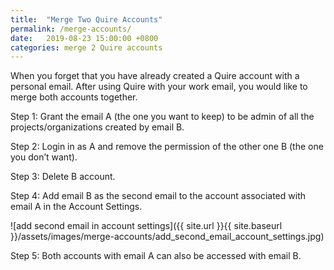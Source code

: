 ```yaml
---
title:  "Merge Two Quire Accounts"
permalink: /merge-accounts/ 
date:   2019-08-23 15:00:00 +0800
categories: merge 2 Quire accounts 
---
```

When you forget that you have already created a Quire account with a personal email. After using Quire with your work email, you would like to merge both accounts together. 

Step 1: Grant the email A (the one you want to keep) to be admin of all the projects/organizations created by email B.

Step 2: Login in as A and remove the permission of the other one B (the one you don’t want).

Step 3: Delete B account.

Step 4: Add email B as the second email to the account associated with email A in the Account Settings. 

![add second email in account settings]({{ site.url }}{{ site.baseurl }}/assets/images/merge-accounts/add_second_email_account_settings.jpg)

Step 5: Both accounts with email A can also be accessed with email B. 